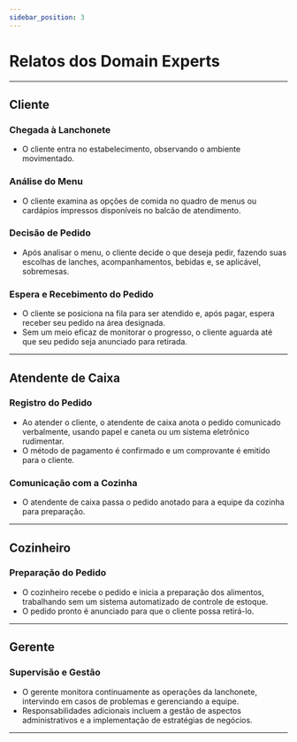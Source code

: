 ```yaml
---
sidebar_position: 3
---
```


# Relatos dos Domain Experts
---

## Cliente

### Chegada à Lanchonete
- O cliente entra no estabelecimento, observando o ambiente movimentado.

### Análise do Menu
- O cliente examina as opções de comida no quadro de menus ou cardápios impressos disponíveis no balcão de atendimento.

### Decisão de Pedido
- Após analisar o menu, o cliente decide o que deseja pedir, fazendo suas escolhas de lanches, acompanhamentos, bebidas e, se aplicável, sobremesas.

### Espera e Recebimento do Pedido
- O cliente se posiciona na fila para ser atendido e, após pagar, espera receber seu pedido na área designada.
- Sem um meio eficaz de monitorar o progresso, o cliente aguarda até que seu pedido seja anunciado para retirada.

---
## Atendente de Caixa

### Registro do Pedido
- Ao atender o cliente, o atendente de caixa anota o pedido comunicado verbalmente, usando papel e caneta ou um sistema eletrônico rudimentar.
- O método de pagamento é confirmado e um comprovante é emitido para o cliente.

### Comunicação com a Cozinha
- O atendente de caixa passa o pedido anotado para a equipe da cozinha para preparação.
---

## Cozinheiro

### Preparação do Pedido
- O cozinheiro recebe o pedido e inicia a preparação dos alimentos, trabalhando sem um sistema automatizado de controle de estoque.
- O pedido pronto é anunciado para que o cliente possa retirá-lo.

---
## Gerente

### Supervisão e Gestão
- O gerente monitora continuamente as operações da lanchonete, intervindo em casos de problemas e gerenciando a equipe.
- Responsabilidades adicionais incluem a gestão de aspectos administrativos e a implementação de estratégias de negócios.
---
